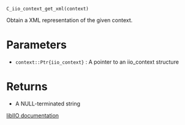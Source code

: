 ```
C_iio_context_get_xml(context)
```

Obtain a XML representation of the given context.

# Parameters

  * `context::Ptr{iio_context}` : A pointer to an iio_context structure

# Returns

  * A NULL-terminated string

[libIIO documentation](https://analogdevicesinc.github.io/libiio/master/libiio/group__Context.html#ga86554706f17faf41e61e3295dc68a70c)

